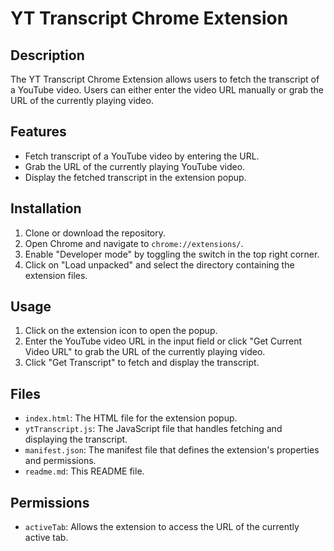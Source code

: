 # YT Transcript Chrome Extension

## Description
The YT Transcript Chrome Extension allows users to fetch the transcript of a YouTube video. Users can either enter the video URL manually or grab the URL of the currently playing video.

## Features
- Fetch transcript of a YouTube video by entering the URL.
- Grab the URL of the currently playing YouTube video.
- Display the fetched transcript in the extension popup.

## Installation
1. Clone or download the repository.
2. Open Chrome and navigate to `chrome://extensions/`.
3. Enable "Developer mode" by toggling the switch in the top right corner.
4. Click on "Load unpacked" and select the directory containing the extension files.

## Usage
1. Click on the extension icon to open the popup.
2. Enter the YouTube video URL in the input field or click "Get Current Video URL" to grab the URL of the currently playing video.
3. Click "Get Transcript" to fetch and display the transcript.

## Files
- `index.html`: The HTML file for the extension popup.
- `ytTranscript.js`: The JavaScript file that handles fetching and displaying the transcript.
- `manifest.json`: The manifest file that defines the extension's properties and permissions.
- `readme.md`: This README file.

## Permissions
- `activeTab`: Allows the extension to access the URL of the currently active tab.

